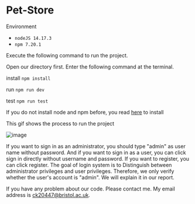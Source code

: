 # Pet-Store

Environment
- `nodeJS 14.17.3`
- `npm 7.20.1`

Execute the following command to run the project.

Open our directory first. Enter the following command at the terminal.

install
`npm install`

run
`npm run dev`

test
 `npm run test`
 
If you do not install node and npm before, you read [here](https://github.com/segp-uob/segp/blob/main/dev/Worksheets/0_gettingstarted.md) to install


This gif shows the process to run the project

![image](https://github.com/Peng-1124/web-softwaretools-plain/blob/main/Figures/process/run.gif)

If you want to sign in as an administrator, you should type "admin" as user name without password. And if you want to sign in as a user, you can click sign in directly without username and password. If you want to register, you can click register. The goal of login system is to Distinguish between administrator privileges and user privileges. Therefore, we only verify whether the user's account is "admin". We will explain it in our report.

If you have any problem about our code. Please contact me. My email address is ck20447@bristol.ac.uk.
